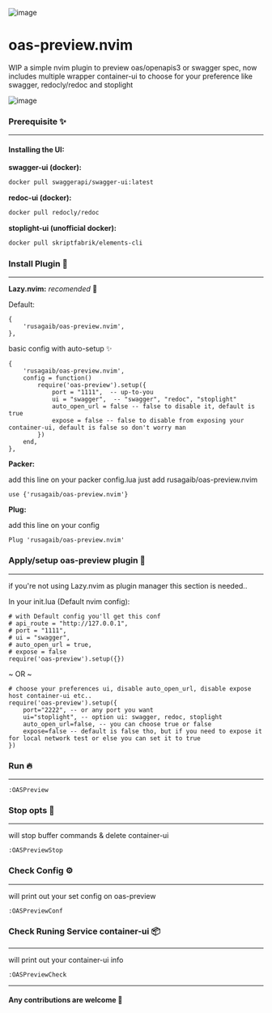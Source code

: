 ![image](https://img.shields.io/github/license/rusagaib/oas-preview.nvim)

# oas-preview.nvim
WIP a simple nvim plugin to preview oas/openapis3 or swagger spec, now includes multiple wrapper container-ui to choose for your preference like swagger, redocly/redoc and stoplight 

![image](docs/preview.png)

### Prerequisite :sparkles:
---
#### Installing the UI:

**swagger-ui (docker):**

```sh
docker pull swaggerapi/swagger-ui:latest
```
**redoc-ui (docker):**

```sh
docker pull redocly/redoc
```

**stoplight-ui (unofficial docker):**

```sh
docker pull skriptfabrik/elements-cli
```

### Install Plugin :rocket:
---

**Lazy.nvim:** *recomended* :hugs:

Default:

```
{
    'rusagaib/oas-preview.nvim',
},
```

basic config with auto-setup  :sparkles:

```
{
    'rusagaib/oas-preview.nvim',
    config = function()
        require('oas-preview').setup({
            port = "1111",  -- up-to-you 
            ui = "swagger",  -- "swagger", "redoc", "stoplight"
            auto_open_url = false -- false to disable it, default is true
            expose = false -- false to disable from exposing your container-ui, default is false so don't worry man
        })  
    end,
},
```

**Packer:**

add this line on your packer config.lua just add rusagaib/oas-preview.nvim

```
use {'rusagaib/oas-preview.nvim'}
```

**Plug:**

add this line on your config

```
Plug 'rusagaib/oas-preview.nvim'
```


### Apply/setup oas-preview plugin :bow:
---

if you're not using Lazy.nvim as plugin manager this section is needed..

In your init.lua (Default nvim config):

```
# with Default config you'll get this conf 
# api_route = "http://127.0.0.1",
# port = "1111", 
# ui = "swagger", 
# auto_open_url = true, 
# expose = false
require('oas-preview').setup({})
```

~ OR ~

```
# choose your preferences ui, disable auto_open_url, disable expose host container-ui etc..
require('oas-preview').setup({
    port="2222", -- or any port you want 
    ui="stoplight", -- option ui: swagger, redoc, stoplight 
    auto_open_url=false, -- you can choose true or false
    expose=false -- default is false tho, but if you need to expose it for local network test or else you can set it to true
})
```

### Run :fire:
---


```
:OASPreview
```


### Stop opts :triangular_flag_on_post:
---

will stop buffer commands & delete container-ui

```
:OASPreviewStop
```


### Check Config :gear: 
---

will print out your set config on oas-preview  

```
:OASPreviewConf
```

### Check Runing Service container-ui :package: 
---

will print out your container-ui info 

```
:OASPreviewCheck
```

---

#### Any contributions are welcome :beer:

